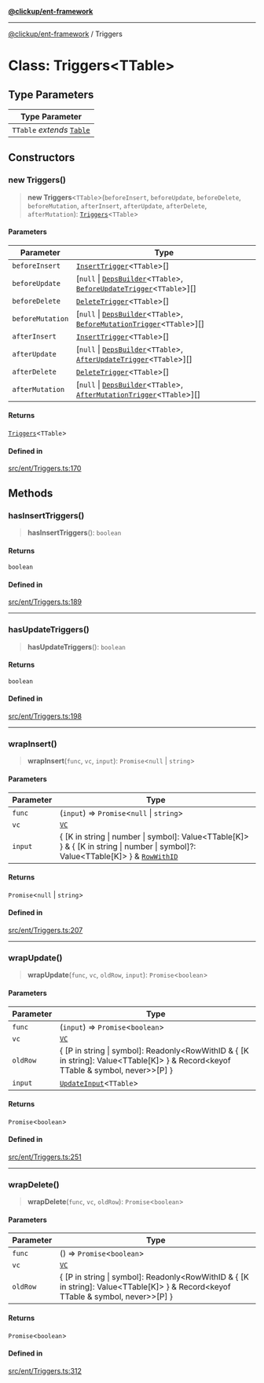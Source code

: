 [**@clickup/ent-framework**](../README.md)

***

[@clickup/ent-framework](../globals.md) / Triggers

# Class: Triggers\<TTable\>

## Type Parameters

| Type Parameter |
| ------ |
| `TTable` *extends* [`Table`](../type-aliases/Table.md) |

## Constructors

### new Triggers()

> **new Triggers**\<`TTable`\>(`beforeInsert`, `beforeUpdate`, `beforeDelete`, `beforeMutation`, `afterInsert`, `afterUpdate`, `afterDelete`, `afterMutation`): [`Triggers`](Triggers.md)\<`TTable`\>

#### Parameters

| Parameter | Type |
| ------ | ------ |
| `beforeInsert` | [`InsertTrigger`](../type-aliases/InsertTrigger.md)\<`TTable`\>[] |
| `beforeUpdate` | [`null` \| [`DepsBuilder`](../type-aliases/DepsBuilder.md)\<`TTable`\>, [`BeforeUpdateTrigger`](../type-aliases/BeforeUpdateTrigger.md)\<`TTable`\>][] |
| `beforeDelete` | [`DeleteTrigger`](../type-aliases/DeleteTrigger.md)\<`TTable`\>[] |
| `beforeMutation` | [`null` \| [`DepsBuilder`](../type-aliases/DepsBuilder.md)\<`TTable`\>, [`BeforeMutationTrigger`](../type-aliases/BeforeMutationTrigger.md)\<`TTable`\>][] |
| `afterInsert` | [`InsertTrigger`](../type-aliases/InsertTrigger.md)\<`TTable`\>[] |
| `afterUpdate` | [`null` \| [`DepsBuilder`](../type-aliases/DepsBuilder.md)\<`TTable`\>, [`AfterUpdateTrigger`](../type-aliases/AfterUpdateTrigger.md)\<`TTable`\>][] |
| `afterDelete` | [`DeleteTrigger`](../type-aliases/DeleteTrigger.md)\<`TTable`\>[] |
| `afterMutation` | [`null` \| [`DepsBuilder`](../type-aliases/DepsBuilder.md)\<`TTable`\>, [`AfterMutationTrigger`](../type-aliases/AfterMutationTrigger.md)\<`TTable`\>][] |

#### Returns

[`Triggers`](Triggers.md)\<`TTable`\>

#### Defined in

[src/ent/Triggers.ts:170](https://github.com/clickup/ent-framework/blob/master/src/ent/Triggers.ts#L170)

## Methods

### hasInsertTriggers()

> **hasInsertTriggers**(): `boolean`

#### Returns

`boolean`

#### Defined in

[src/ent/Triggers.ts:189](https://github.com/clickup/ent-framework/blob/master/src/ent/Triggers.ts#L189)

***

### hasUpdateTriggers()

> **hasUpdateTriggers**(): `boolean`

#### Returns

`boolean`

#### Defined in

[src/ent/Triggers.ts:198](https://github.com/clickup/ent-framework/blob/master/src/ent/Triggers.ts#L198)

***

### wrapInsert()

> **wrapInsert**(`func`, `vc`, `input`): `Promise`\<`null` \| `string`\>

#### Parameters

| Parameter | Type |
| ------ | ------ |
| `func` | (`input`) => `Promise`\<`null` \| `string`\> |
| `vc` | [`VC`](VC.md) |
| `input` | \{ \[K in string \| number \| symbol\]: Value\<TTable\[K\]\> \} & \{ \[K in string \| number \| symbol\]?: Value\<TTable\[K\]\> \} & [`RowWithID`](../type-aliases/RowWithID.md) |

#### Returns

`Promise`\<`null` \| `string`\>

#### Defined in

[src/ent/Triggers.ts:207](https://github.com/clickup/ent-framework/blob/master/src/ent/Triggers.ts#L207)

***

### wrapUpdate()

> **wrapUpdate**(`func`, `vc`, `oldRow`, `input`): `Promise`\<`boolean`\>

#### Parameters

| Parameter | Type |
| ------ | ------ |
| `func` | (`input`) => `Promise`\<`boolean`\> |
| `vc` | [`VC`](VC.md) |
| `oldRow` | \{ \[P in string \| symbol\]: Readonly\<RowWithID & \{ \[K in string\]: Value\<TTable\[K\]\> \} & Record\<keyof TTable & symbol, never\>\>\[P\] \} |
| `input` | [`UpdateInput`](../type-aliases/UpdateInput.md)\<`TTable`\> |

#### Returns

`Promise`\<`boolean`\>

#### Defined in

[src/ent/Triggers.ts:251](https://github.com/clickup/ent-framework/blob/master/src/ent/Triggers.ts#L251)

***

### wrapDelete()

> **wrapDelete**(`func`, `vc`, `oldRow`): `Promise`\<`boolean`\>

#### Parameters

| Parameter | Type |
| ------ | ------ |
| `func` | () => `Promise`\<`boolean`\> |
| `vc` | [`VC`](VC.md) |
| `oldRow` | \{ \[P in string \| symbol\]: Readonly\<RowWithID & \{ \[K in string\]: Value\<TTable\[K\]\> \} & Record\<keyof TTable & symbol, never\>\>\[P\] \} |

#### Returns

`Promise`\<`boolean`\>

#### Defined in

[src/ent/Triggers.ts:312](https://github.com/clickup/ent-framework/blob/master/src/ent/Triggers.ts#L312)
